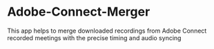 # Adobe-Connect-Merger
This app helps to merge downloaded recordings from Adobe Connect recorded meetings with the precise timing and audio syncing
